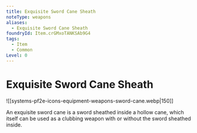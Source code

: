 ```yaml
---
title: Exquisite Sword Cane Sheath
noteType: weapons
aliases:
  - Exquisite Sword Cane Sheath
foundryId: Item.crGMxoTANKSAb9G4
tags:
  - Item
  - Common
Level: 0
---
```


# Exquisite Sword Cane Sheath
![[systems-pf2e-icons-equipment-weapons-sword-cane.webp|150]]

An exquisite sword cane is a sword sheathed inside a hollow cane, which itself can be used as a clubbing weapon with or without the sword sheathed inside.
